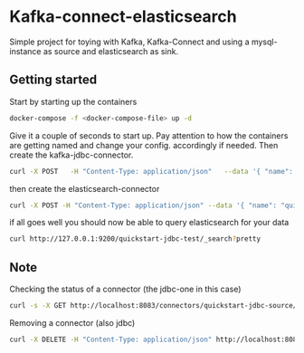 Kafka-connect-elasticsearch
=
Simple project for toying with Kafka, Kafka-Connect and using a mysql-instance as source and elasticsearch as sink.

Getting started
-
Start by starting up the containers
```bash
docker-compose -f <docker-compose-file> up -d
```
Give it a couple of seconds to start up. Pay attention to how the containers are getting named and 
change your config. accordingly if needed. Then create the kafka-jdbc-connector.
```bash
curl -X POST   -H "Content-Type: application/json"   --data '{ "name": "quickstart-jdbc-source", "config": { "connector.class": "io.confluent.connect.jdbc.JdbcSourceConnector", "tasks.max": 1, "connection.url": "jdbc:mysql://3_quickstart-mysql_1:3306/connect_test?user=root&password=confluent", "mode": "incrementing", "incrementing.column.name": "id", "timestamp.column.name": "modified", "topic.prefix": "quickstart-jdbc-", "poll.interval.ms": 1000 } }'   http://localhost:8083/connectors
```
then create the elasticsearch-connector
```bash
curl -X POST -H "Content-Type: application/json" --data '{ "name": "quickstart-es-source", "config": { "connector.class": "io.confluent.connect.elasticsearch.ElasticsearchSinkConnector", "tasks.max": 1, "topics": "quickstart-jdbc-test", "key.ignore": true, "connection.url": "http://elasticsearch1:9200", "type.name": "kafka-connect" } }' http://localhost:8083/connectors
```

if all goes well you should now be able to query elasticsearch for your data
```bash
curl http://127.0.0.1:9200/quickstart-jdbc-test/_search?pretty
```

Note
-
Checking the status of a connector (the jdbc-one in this case)
```bash
curl -s -X GET http://localhost:8083/connectors/quickstart-jdbc-source/status | python -mjson.tool
```
Removing a connector (also jdbc)
```bash
curl -X DELETE -H "Content-Type: application/json" http://localhost:8083/connectors/quickstart-jdbc-source
```
